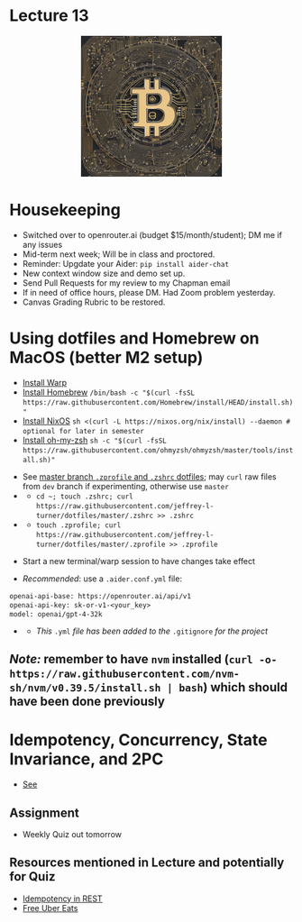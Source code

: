 # Lecture 13

<div align="center">
  <img src="./Bitcoin_idemp.png" width="250" height="250" />
</div>

# Housekeeping

- Switched over to openrouter.ai (budget $15/month/student); DM me if any issues
- Mid-term next week; Will be in class and proctored.
- Reminder: Upgdate your Aider: `pip install aider-chat`
- New context window size and demo set up. 
- Send Pull Requests for my review to my Chapman email
- If in need of office hours, please DM. Had Zoom problem yesterday.
- Canvas Grading Rubric to be restored.

# Using dotfiles and Homebrew on MacOS (better M2 setup)
* [Install Warp](https://app.warp.dev/referral/PXZMWP)
* [Install Homebrew](https://brew.sh) `/bin/bash -c "$(curl -fsSL https://raw.githubusercontent.com/Homebrew/install/HEAD/install.sh)"`
* [Install NixOS](https://nixos.org/download) `sh <(curl -L https://nixos.org/nix/install) --daemon # optional for later in semester`
* [Install oh-my-zsh](https://ohmyz.sh/#install) `sh -c "$(curl -fsSL https://raw.githubusercontent.com/ohmyzsh/ohmyzsh/master/tools/install.sh)"`
- See [master branch `.zprofile` and `.zshrc` dotfiles](https://github.com/jeffrey-l-turner/dotfiles/tree/master); may `curl` raw files from `dev` branch if experimenting, otherwise use `master`
- * `cd ~; touch .zshrc; curl https://raw.githubusercontent.com/jeffrey-l-turner/dotfiles/master/.zshrc >> .zshrc`
- * `touch .zprofile; curl https://raw.githubusercontent.com/jeffrey-l-turner/dotfiles/master/.zprofile >> .zprofile`
* Start a new terminal/warp session to have changes take effect
- *Recommended*: use a `.aider.conf.yml` file:
```
openai-api-base: https://openrouter.ai/api/v1
openai-api-key: sk-or-v1-<your_key>
model: openai/gpt-4-32k
```
- * *This* `.yml` *file has been added to the* `.gitignore` *for the project*

## *Note:*  remember to have `nvm` installed (`curl -o- https://raw.githubusercontent.com/nvm-sh/nvm/v0.39.5/install.sh | bash`) which should have been done previously

# Idempotency, Concurrency, State Invariance, and 2PC

- [See](./notes_lec13.md)

## Assignment

* Weekly Quiz out tomorrow

## Resources mentioned in Lecture and potentially for Quiz

* [Idempotency in REST](https://zongwb.medium.com/idempotency-a-three-step-approach-d607895c2b93) 
* [Free Uber Eats](https://twitter.com/gergelyorosz/status/1502947315279187979)
